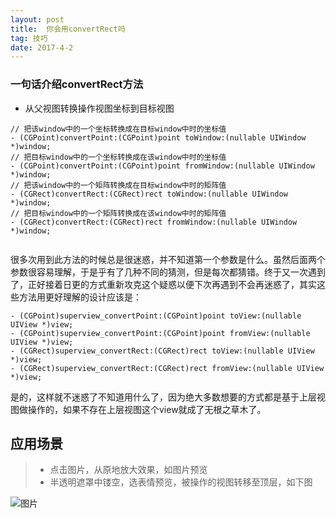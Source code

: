 ```yaml
---
layout: post
title:  你会用convertRect吗
tag: 技巧
date: 2017-4-2
--- 
```


### 一句话介绍convertRect方法
* 从父视图转换操作视图坐标到目标视图

```
// 把该window中的一个坐标转换成在目标window中时的坐标值
- (CGPoint)convertPoint:(CGPoint)point toWindow:(nullable UIWindow *)window;   
// 把目标window中的一个坐标转换成在该window中时的坐标值
- (CGPoint)convertPoint:(CGPoint)point fromWindow:(nullable UIWindow *)window;  
// 把该window中的一个矩阵转换成在目标window中时的矩阵值
- (CGRect)convertRect:(CGRect)rect toWindow:(nullable UIWindow *)window;
// 把目标window中的一个矩阵转换成在该window中时的矩阵值
- (CGRect)convertRect:(CGRect)rect fromWindow:(nullable UIWindow *)window;


```
很多次用到此方法的时候总是很迷惑，并不知道第一个参数是什么。虽然后面两个参数很容易理解，于是乎有了几种不同的猜测，但是每次都猜错。终于又一次遇到了，正好接着日更的方式重新攻克这个疑惑以便下次再遇到不会再迷惑了，其实这些方法用更好理解的设计应该是：

```
- (CGPoint)superview_convertPoint:(CGPoint)point toView:(nullable UIView *)view;
- (CGPoint)superview_convertPoint:(CGPoint)point fromView:(nullable UIView *)view;
- (CGRect)superview_convertRect:(CGRect)rect toView:(nullable UIView *)view;
- (CGRect)superview_convertRect:(CGRect)rect fromView:(nullable UIView *)view;

```

是的，这样就不迷惑了不知道用什么了，因为绝大多数想要的方式都是基于上层视图做操作的，如果不存在上层视图这个view就成了无根之草木了。


## 应用场景

>* 点击图片，从原地放大效果，如图片预览
>* 半透明遮罩中镂空，选表情预览，被操作的视图转移至顶层，如下图
>


![图片](http://7xicym.com1.z0.glb.clouddn.com/popaimg/day2_convertrect.png)
